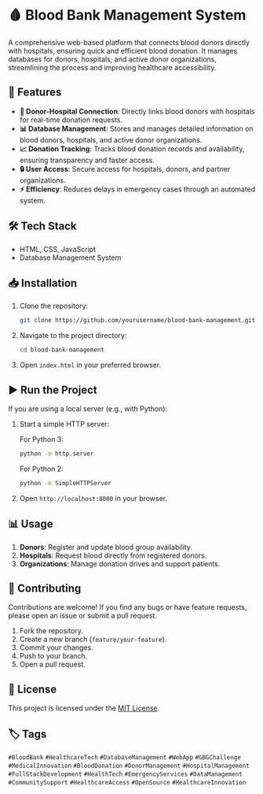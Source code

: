 # 🩸 Blood Bank Management System

A comprehensive web-based platform that connects blood donors directly with hospitals, ensuring quick and efficient blood donation. It manages databases for donors, hospitals, and active donor organizations, streamlining the process and improving healthcare accessibility.

## 🚀 Features

- **🔗 Donor-Hospital Connection**: Directly links blood donors with hospitals for real-time donation requests.
- **📊 Database Management**: Stores and manages detailed information on blood donors, hospitals, and active donor organizations.
- **📈 Donation Tracking**: Tracks blood donation records and availability, ensuring transparency and faster access.
- **🔒 User Access**: Secure access for hospitals, donors, and partner organizations.
- **⚡ Efficiency**: Reduces delays in emergency cases through an automated system.

## 🛠️ Tech Stack

- HTML, CSS, JavaScript
- Database Management System

## 📥 Installation

1. Clone the repository:
   ```bash
   git clone https://github.com/yourusername/blood-bank-management.git
   ```
2. Navigate to the project directory:
   ```bash
   cd blood-bank-management
   ```
3. Open `index.html` in your preferred browser.

## ▶️ Run the Project

If you are using a local server (e.g., with Python):

1. Start a simple HTTP server:

   For Python 3:

   ```bash
   python -m http.server
   ```

   For Python 2:

   ```bash
   python -m SimpleHTTPServer
   ```

2. Open `http://localhost:8000` in your browser.

## 📊 Usage

1. **Donors**: Register and update blood group availability.
2. **Hospitals**: Request blood directly from registered donors.
3. **Organizations**: Manage donation drives and support patients.

## 🤝 Contributing

Contributions are welcome! If you find any bugs or have feature requests, please open an issue or submit a pull request.

1. Fork the repository.
2. Create a new branch (`feature/your-feature`).
3. Commit your changes.
4. Push to your branch.
5. Open a pull request.

## 📄 License

This project is licensed under the [MIT License](LICENSE).

## 🏷️ Tags

`#BloodBank` `#HealthcareTech` `#DatabaseManagement` `#WebApp` `#GBGChallenge` `#MedicalInnovation` `#BloodDonation` `#DonorManagement` `#HospitalManagement` `#FullStackDevelopment` `#HealthTech` `#EmergencyServices` `#DataManagement` `#CommunitySupport` `#HealthcareAccess` `#OpenSource` `#HealthcareInnovation`

